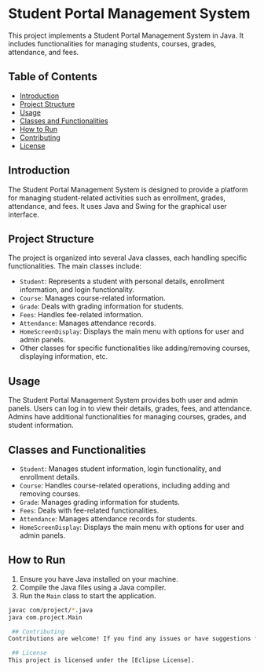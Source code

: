# Student Portal Management System

This project implements a Student Portal Management System in Java. It includes functionalities for managing students, courses, grades, attendance, and fees.

## Table of Contents

- [Introduction](#introduction)
- [Project Structure](#project-structure)
- [Usage](#usage)
- [Classes and Functionalities](#classes-and-functionalities)
- [How to Run](#how-to-run)
- [Contributing](#contributing)
- [License](#license)

## Introduction

The Student Portal Management System is designed to provide a platform for managing student-related activities such as enrollment, grades, attendance, and fees. It uses Java and Swing for the graphical user interface.

## Project Structure

The project is organized into several Java classes, each handling specific functionalities. The main classes include:

- `Student`: Represents a student with personal details, enrollment information, and login functionality.
- `Course`: Manages course-related information.
- `Grade`: Deals with grading information for students.
- `Fees`: Handles fee-related information.
- `Attendance`: Manages attendance records.
- `HomeScreenDisplay`: Displays the main menu with options for user and admin panels.
- Other classes for specific functionalities like adding/removing courses, displaying information, etc.

## Usage

The Student Portal Management System provides both user and admin panels. Users can log in to view their details, grades, fees, and attendance. Admins have additional functionalities for managing courses, grades, and student information.

## Classes and Functionalities

- `Student`: Manages student information, login functionality, and enrollment details.
- `Course`: Handles course-related operations, including adding and removing courses.
- `Grade`: Manages grading information for students.
- `Fees`: Deals with fee-related functionalities.
- `Attendance`: Manages attendance records for students.
- `HomeScreenDisplay`: Displays the main menu with options for user and admin panels.

## How to Run

1. Ensure you have Java installed on your machine.
2. Compile the Java files using a Java compiler.
3. Run the `Main` class to start the application.

```bash
javac com/project/*.java
java com.project.Main

 ## Contributing
Contributions are welcome! If you find any issues or have suggestions for improvement, feel free to open an issue or submit a pull request.

 ## License
This project is licensed under the [Eclipse License].

